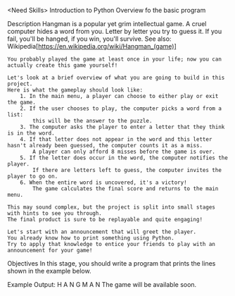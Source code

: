 &lt;Need Skills&gt;
Introduction to Python
Overview fo the basic program


Description
    Hangman is a popular yet grim intellectual game. 
    A cruel computer hides a word from you. 
    Letter by letter you try to guess it. 
    If you fail, you'll be hanged, if you win, you'll survive. 
    See also: Wikipedia[https://en.wikipedia.org/wiki/Hangman_(game)]

    You probably played the game at least once in your life; now you can actually create this game yourself!

    Let's look at a brief overview of what you are going to build in this project. 
    Here is what the gameplay should look like:
        1. In the main menu, a player can choose to either play or exit the game.
        2. If the user chooses to play, the computer picks a word from a list: 
            this will be the answer to the puzzle.
        3. The computer asks the player to enter a letter that they think is in the word.
        4. If that letter does not appear in the word and this letter hasn't already been guessed, the computer counts it as a miss. 
            A player can only afford 8 misses before the game is over.
        5. If the letter does occur in the word, the computer notifies the player.
            If there are letters left to guess, the computer invites the player to go on.
        6. When the entire word is uncovered, it's a victory! 
            The game calculates the final score and returns to the main menu.
        
    This may sound complex, but the project is split into small stages with hints to see you through. 
    The final product is sure to be replayable and quite engaging!

    Let's start with an announcement that will greet the player. 
    You already know how to print something using Python. 
    Try to apply that knowledge to entice your friends to play with an announcement for your game!

Objectives
    In this stage, you should write a program that prints the lines shown in the example below.

Example
    Output:
    H A N G M A N
    The game will be available soon.